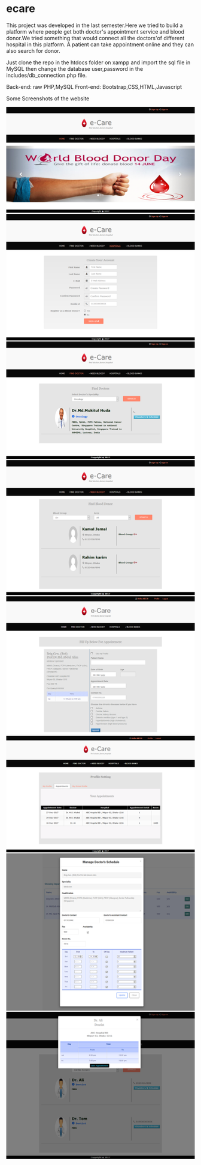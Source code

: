 # ecare

This project was developed in the last semester.Here we tried to build a platform where people get both doctor's appointment service and blood donor.We tried something that would connect all the doctors'of different hospital in this platform. A patient can take appointment online and they can also search for donor.

Just clone the repo in the htdocs folder on xampp and import the sql file in MySQL then change the database user,password in the includes/db_connection.php file.

Back-end: raw PHP,MySQL
Front-end: Bootstrap,CSS,HTML,Javascript

Some Screenshots of the website


![Screenshot](screenshots/home.png)
![Screenshot](screenshots/user_registration.png)
![Screenshot](screenshots/doctor_searching.png)
![Screenshot](screenshots/donor_searching.png)
![Screenshot](screenshots/taking_appointment.png)
![Screenshot](screenshots/user_apppointments.png)
![Screenshot](screenshots/doctor_schedule_manage.png)
![Screenshot](screenshots/see_schedule.png)
